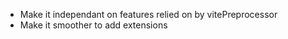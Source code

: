 - Make it independant on features relied on by vitePreprocessor
- Make it smoother to add extensions
